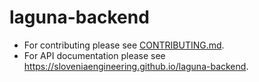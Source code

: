 # laguna-backend

* For contributing please see [CONTRIBUTING.md](CONTRIBUTING.md).
* For API documentation please see https://sloveniaengineering.github.io/laguna-backend.